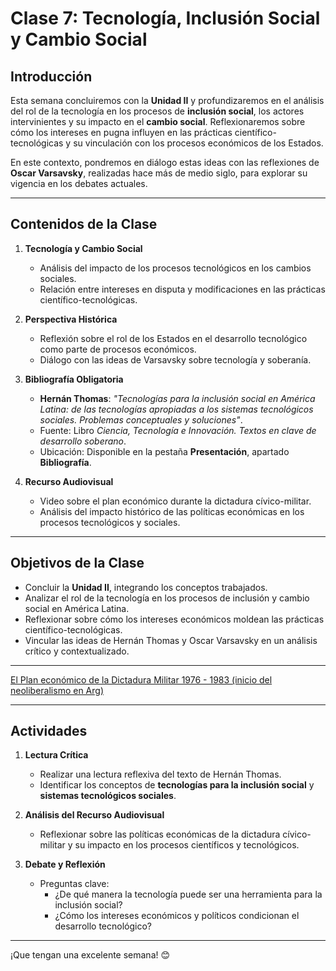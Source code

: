 # Clase 7: Tecnología, Inclusión Social y Cambio Social

## Introducción

Esta semana concluiremos con la **Unidad II** y profundizaremos en el análisis del rol de la tecnología en los procesos de **inclusión social**, los actores intervinientes y su impacto en el **cambio social**. Reflexionaremos sobre cómo los intereses en pugna influyen en las prácticas científico-tecnológicas y su vinculación con los procesos económicos de los Estados.

En este contexto, pondremos en diálogo estas ideas con las reflexiones de **Oscar Varsavsky**, realizadas hace más de medio siglo, para explorar su vigencia en los debates actuales.

---

## Contenidos de la Clase

1. **Tecnología y Cambio Social**  
   - Análisis del impacto de los procesos tecnológicos en los cambios sociales.  
   - Relación entre intereses en disputa y modificaciones en las prácticas científico-tecnológicas.  

2. **Perspectiva Histórica**  
   - Reflexión sobre el rol de los Estados en el desarrollo tecnológico como parte de procesos económicos.  
   - Diálogo con las ideas de Varsavsky sobre tecnología y soberanía.  

3. **Bibliografía Obligatoria**  
   - **Hernán Thomas**: *"Tecnologías para la inclusión social en América Latina: de las tecnologías apropiadas a los sistemas tecnológicos sociales. Problemas conceptuales y soluciones"*.  
   - Fuente: Libro *Ciencia, Tecnología e Innovación. Textos en clave de desarrollo soberano*.  
   - Ubicación: Disponible en la pestaña **Presentación**, apartado **Bibliografía**.

4. **Recurso Audiovisual**  
   - Video sobre el plan económico durante la dictadura cívico-militar.  
   - Análisis del impacto histórico de las políticas económicas en los procesos tecnológicos y sociales.

---

## Objetivos de la Clase

- Concluir la **Unidad II**, integrando los conceptos trabajados.  
- Analizar el rol de la tecnología en los procesos de inclusión y cambio social en América Latina.  
- Reflexionar sobre cómo los intereses económicos moldean las prácticas científico-tecnológicas.  
- Vincular las ideas de Hernán Thomas y Oscar Varsavsky en un análisis crítico y contextualizado.  

---

[El Plan económico de la Dictadura Militar 1976 - 1983 (inicio del neoliberalismo en Arg)](https://www.youtube.com/watch?v=zhHPWrQPaw4)

---

## Actividades

1. **Lectura Crítica**  
   - Realizar una lectura reflexiva del texto de Hernán Thomas.  
   - Identificar los conceptos de **tecnologías para la inclusión social** y **sistemas tecnológicos sociales**.  

2. **Análisis del Recurso Audiovisual**  
   - Reflexionar sobre las políticas económicas de la dictadura cívico-militar y su impacto en los procesos científicos y tecnológicos.  

3. **Debate y Reflexión**  
   - Preguntas clave:  
     - ¿De qué manera la tecnología puede ser una herramienta para la inclusión social?  
     - ¿Cómo los intereses económicos y políticos condicionan el desarrollo tecnológico?  

---

¡Que tengan una excelente semana! 😊
